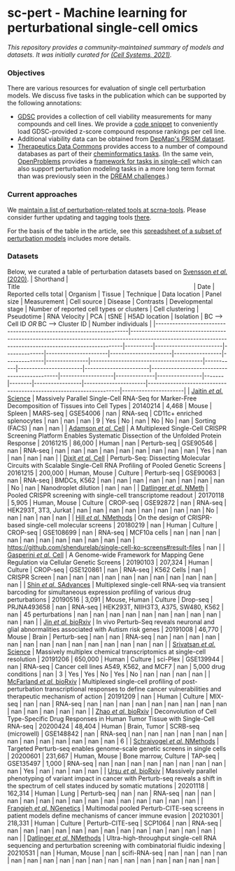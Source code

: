 # sc-pert - Machine learning for perturbational single-cell omics

*This repository provides a community-maintained summary of models and datasets. It was initially curated for [(Cell Systems, 2021)](https://doi.org/10.1016/j.cels.2021.05.016).*

### Objectives

There are various resources for evaluation of single cell perturbation models. We discuss five tasks in the publication which can be supported by the following annotations:

- [GDSC](https://www.cancerrxgene.org/downloads/bulk_download) provides a collection of cell viability measurements for many compounds and cell lines. We provide a [code snippet](https://github.com/theislab/sc-pert/blob/main/resources.py#L4) to conveniently load GDSC-provided z-score compound response rankings per cell line.
- Additional viability data can be obtained from [DepMap's PRISM dataset](https://depmap.org/portal/download/).
- [Therapeutics Data Commons](https://github.com/mims-harvard/TDC) provides access to a number of compound databases as part of their [cheminformatics tasks](https://tdcommons.ai/benchmark/overview/). (In the same vein, [OpenProblems](https://openproblems.bio/) provides a [framework for tasks in single-cell](https://github.com/openproblems-bio/openproblems/tree/main/openproblems/tasks) which can also support perturbation modeling tasks in a more long term format than was previously seen in the [DREAM challenges](https://dreamchallenges.org/dream-7-nci-dream-drug-sensitivity-and-drug-synergy-challenge/).)

### Current approaches

We [maintain a list of perturbation-related tools at scrna-tools](https://www.scrna-tools.org/tools?sort=name&cats=Perturbations). Please consider further updating and tagging tools [there](https://github.com/scRNA-tools/scRNA-tools).

For the basis of the table in the article, see this [spreadsheet of a subset of perturbation models](https://docs.google.com/spreadsheets/d/1nqNg0DW1-Om7WtvRS20q-6b28usVRv5czOcxgj83Sgg/) includes more details.

### Datasets

Below, we curated a table of perturbation datasets based on [Svensson *et al.* (2020)](https://doi.org/10.1093/database/baaa073).
| Shorthand                                                          | Title&nbsp;&nbsp;&nbsp;&nbsp;&nbsp;&nbsp;&nbsp;&nbsp;&nbsp;&nbsp;&nbsp;&nbsp;&nbsp;&nbsp;&nbsp;&nbsp;&nbsp;&nbsp;&nbsp;&nbsp;&nbsp;&nbsp;&nbsp;&nbsp;&nbsp;&nbsp;&nbsp;&nbsp;&nbsp;&nbsp;&nbsp;&nbsp;&nbsp;&nbsp;&nbsp;&nbsp;&nbsp;&nbsp;&nbsp;&nbsp;&nbsp;&nbsp;&nbsp;&nbsp;&nbsp;&nbsp;&nbsp;&nbsp;&nbsp;&nbsp;&nbsp;&nbsp;&nbsp;&nbsp;&nbsp;&nbsp;&nbsp;&nbsp;&nbsp;&nbsp;&nbsp;&nbsp;&nbsp;&nbsp;&nbsp;&nbsp;&nbsp;&nbsp;&nbsp;&nbsp;&nbsp;&nbsp;&nbsp;&nbsp;&nbsp;&nbsp;&nbsp;&nbsp;&nbsp;&nbsp;&nbsp;&nbsp;&nbsp;&nbsp;&nbsp;&nbsp;&nbsp;&nbsp;&nbsp;&nbsp;&nbsp;&nbsp;&nbsp;&nbsp;&nbsp;&nbsp;&nbsp;&nbsp;&nbsp;&nbsp;                                                                                                                                                   |     Date | Reported cells total   | Organism     | Tissue               | Technique            | Data location   | Panel size   | Measurement   | Cell source                            |   Disease | Contrasts             |   Developmental stage |   Number of reported cell types or clusters | Cell clustering   | Pseudotime   | RNA Velocity   | PCA   | tSNE   |   H5AD location | Isolation            | BC --> Cell ID _OR_ BC --> Cluster ID                              |   Number individuals |
|--------------------------------------------------------------------|---------------------------------------------------------------------------------------------------------------------------------------------------------|----------|------------------------|--------------|----------------------|----------------------|-----------------|--------------|---------------|----------------------------------------|-----------|-----------------------|-----------------------|---------------------------------------------|-------------------|--------------|----------------|-------|--------|-----------------|----------------------|--------------------------------------------------------------------|----------------------|
| [Jaitin *et al.* Science](doi.org/10.1126/science.1247651)         | Massively Parallel Single-Cell RNA-Seq for Marker-Free Decomposition of Tissues into Cell Types                                                         | 20140214 | 4,468                  | Mouse        | Spleen               | MARS-seq             | GSE54006        | nan          | RNA-seq       | CD11c+ enriched splenocytes            |       nan | nan                   |                   nan |                                           9 | Yes               | No           | nan            | No    | No     |             nan | Sorting (FACS)       | nan                                                                |                  nan |
| [Adamson *et al.* Cell](doi.org/10.1016/j.cell.2016.11.048)        | A Multiplexed Single-Cell CRISPR Screening Platform Enables Systematic Dissection of the Unfolded Protein Response                                      | 20161215 | 86,000                 | Human        | nan                  | Perturb-seq          | GSE90546        | nan          | RNA-seq       | nan                                    |       nan | nan                   |                   nan |                                         nan | nan               | nan          | nan            | nan   | Yes    |             nan | nan                  | nan                                                                |                  nan |
| [Dixit *et al.* Cell](doi.org/10.1016/j.cell.2016.11.038)          | Perturb-Seq: Dissecting Molecular Circuits with Scalable Single-Cell RNA Profiling of Pooled Genetic Screens                                            | 20161215 | 200,000                | Human, Mouse | Culture              | Perturb-seq          | GSE90063        | nan          | RNA-seq       | BMDCs, K562                            |       nan | nan                   |                   nan |                                         nan | nan               | nan          | nan            | nan   | No     |             nan | Nanodroplet dilution | nan                                                                |                  nan |
| [Datlinger *et al.* NMeth](doi.org/10.1038/nmeth.4177)             | Pooled CRISPR screening with single-cell transcriptome readout                                                                                          | 20170118 | 5,905                  | Human, Mouse | Culture              | CROP-seq             | GSE92872        | nan          | RNA-seq       | HEK293T, 3T3, Jurkat                   |       nan | nan                   |                   nan |                                         nan | nan               | nan          | nan            | nan   | No     |             nan | nan                  | nan                                                                |                  nan |
| [Hill *et al.* NMethods](doi.org/10.1038/nmeth.4604)               | On the design of CRISPR-based single-cell molecular screens                                                                                             | 20180219 | nan                    | Human        | Culture              | CROP-seq             | GSE108699       | nan          | RNA-seq       | MCF10a cells                           |       nan | nan                   |                   nan |                                         nan | nan               | nan          | nan            | nan   | nan    |             nan | nan                  | https://github.com/shendurelab/single-cell-ko-screens#result-files |                  nan |
| [Gasperini *et al.* Cell](doi.org/10.1016/j.cell.2018.11.029)      | A Genome-wide Framework for Mapping Gene Regulation via Cellular Genetic Screens                                                                        | 20190103 | 207,324                | Human        | Culture              | CROP-seq             | GSE120861       | nan          | RNA-seq       | K562 Cells                             |       nan | CRISPR Screen         |                   nan |                                         nan | nan               | nan          | nan            | nan   | nan    |             nan | nan                  | nan                                                                |                  nan |
| [Shin *et al.* SAdvances](doi.org/10.1126/sciadv.aav2249)          | Multiplexed single-cell RNA-seq via transient barcoding for simultaneous expression profiling of various drug perturbations                             | 20190516 | 3,091                  | Mouse, Human | Culture              | Drop-seq             | PRJNA493658     | nan          | RNA-seq       | HEK293T, NIIH3T3, A375, SW480, K562    |       nan | 45 perturbations      |                   nan |                                         nan | nan               | nan          | nan            | nan   | nan    |             nan | nan                  | nan                                                                |                  nan |
| [Jin *et al.* bioRxiv](doi.org/10.1101/791525)                     | In vivo Perturb-Seq reveals neuronal and glial abnormalities associated with Autism risk genes                                                          | 20191008 | 46,770                 | Mouse        | Brain                | Perturb-seq          | nan             | nan          | RNA-seq       | nan                                    |       nan | nan                   |                   nan |                                         nan | nan               | nan          | nan            | nan   | nan    |             nan | nan                  | nan                                                                |                  nan |
| [Srivatsan *et al.* Science](doi.org/10.1126/science.aax6234)      | Massively multiplex chemical transcriptomics at single-cell resolution                                                                                  | 20191206 | 650,000                | Human        | Culture              | sci-Plex             | GSE139944       | nan          | RNA-seq       | Cancer cell lines A549, K562, and MCF7 |       nan | 5,000 drug conditions |                   nan |                                           3 | Yes               | Yes          | No             | Yes   | No     |             nan | nan                  | nan                                                                |                  nan |
| [McFarland *et al.* bioRxiv](doi.org/10.1101/868752)               | Multiplexed single-cell profiling of post-perturbation transcriptional responses to define cancer vulnerabilities and therapeutic mechanism of action   | 20191209 | nan                    | Human        | Culture              | MIX-seq              | nan             | nan          | RNA-seq       | nan                                    |       nan | nan                   |                   nan |                                         nan | nan               | nan          | nan            | nan   | nan    |             nan | nan                  | nan                                                                |                  nan |
| [Zhao *et al.* bioRxiv](doi.org/10.1101/2020.04.22.056341)         | Deconvolution of Cell Type-Specific Drug Responses in Human Tumor Tissue with Single-Cell RNA-seq                                                       | 20200424 | 48,404                 | Human        | Brain, Tumor         | SCRB-seq (microwell) | GSE148842       | nan          | RNA-seq       | nan                                    |       nan | nan                   |                   nan |                                         nan | nan               | nan          | nan            | nan   | nan    |             nan | nan                  | nan                                                                |                    6 |
| [Schraivogel *et al.* NMethods](doi.org/10.1038/s41592-020-0837-5) | Targeted Perturb-seq enables genome-scale genetic screens in single cells                                                                               | 20200601 | 231,667                | Human, Mouse | Bone marrow, Culture | TAP-seq              | GSE135497       | 1,000        | RNA-seq       | nan                                    |       nan | nan                   |                   nan |                                         nan | nan               | nan          | nan            | nan   | Yes    |             nan | nan                  | nan                                                                |                  nan |
| [Ursu *et al.* bioRxiv](doi.org/10.1101/2020.11.16.383307)         | Massively parallel phenotyping of variant impact in cancer with Perturb-seq reveals a shift in the spectrum of cell states induced by somatic mutations | 20201118 | 162,314                | Human        | Lung                 | Perturb-seq          | nan             | nan          | RNA-seq       | nan                                    |       nan | nan                   |                   nan |                                         nan | nan               | nan          | nan            | nan   | nan    |             nan | nan                  | nan                                                                |                  nan |
| [Frangieh *et al.* NGenetics](doi.org/10.1038/s41588-021-00779-1)  | Multimodal pooled Perturb-CITE-seq screens in patient models define mechanisms of cancer immune evasion                                                 | 20210301 | 218,331                | Human        | Culture              | Perturb-CITE-seq     | SCP1064         | nan          | RNA-seq       | nan                                    |       nan | nan                   |                   nan |                                         nan | nan               | nan          | nan            | nan   | nan    |             nan | nan                  | nan                                                                |                  nan |
| [Datlinger *et al.* NMethods](doi.org/10.1038/s41592-021-01153-z)  | Ultra-high-throughput single-cell RNA sequencing and perturbation screening with combinatorial fluidic indexing                                         | 20210531 | nan                    | Human, Mouse | nan                  | scifi-RNA-seq        | nan             | nan          | nan           | nan                                    |       nan | nan                   |                   nan |                                         nan | nan               | nan          | nan            | nan   | nan    |             nan | nan                  | nan                                                                |                  nan |
